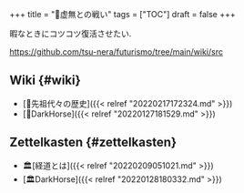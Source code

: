 +++
title = "🦊虚無との戦い"
tags = ["TOC"]
draft = false
+++

暇なときにコツコツ復活させたい.

<https://github.com/tsu-nera/futurismo/tree/main/wiki/src>


## Wiki {#wiki}

-   [📂先祖代々の歴史]({{< relref "20220217172324.md" >}})
-   [📝DarkHorse]({{< relref "20220127181529.md" >}})


## Zettelkasten {#zettelkasten}

-   🏛[経道とは]({{< relref "20220209051021.md" >}})
-   [🏛DarkHorse]({{< relref "20220128180332.md" >}})
